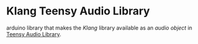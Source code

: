 # Klang Teensy Audio Library

arduino library that makes the *Klang* library available as an *audio object* in [Teensy Audio Library](https://www.pjrc.com/teensy/td_libs_Audio.html).